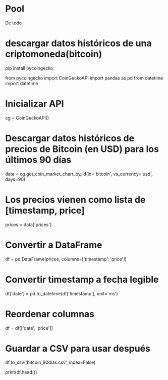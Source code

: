 # Pool
De todo

# descargar datos históricos de una criptomoneda(bitcoin)
pip install pycoingecko

from pycoingecko import CoinGeckoAPI
import pandas as pd
from datetime import datetime

# Inicializar API
cg = CoinGeckoAPI()

# Descargar datos históricos de precios de Bitcoin (en USD) para los últimos 90 días
data = cg.get_coin_market_chart_by_id(id='bitcoin', vs_currency='usd', days=90)

# Los precios vienen como lista de [timestamp, price]
prices = data['prices']

# Convertir a DataFrame
df = pd.DataFrame(prices, columns=['timestamp', 'price'])

# Convertir timestamp a fecha legible
df['date'] = pd.to_datetime(df['timestamp'], unit='ms')

# Reordenar columnas
df = df[['date', 'price']]

# Guardar a CSV para usar después
df.to_csv('bitcoin_90dias.csv', index=False)

print(df.head())

